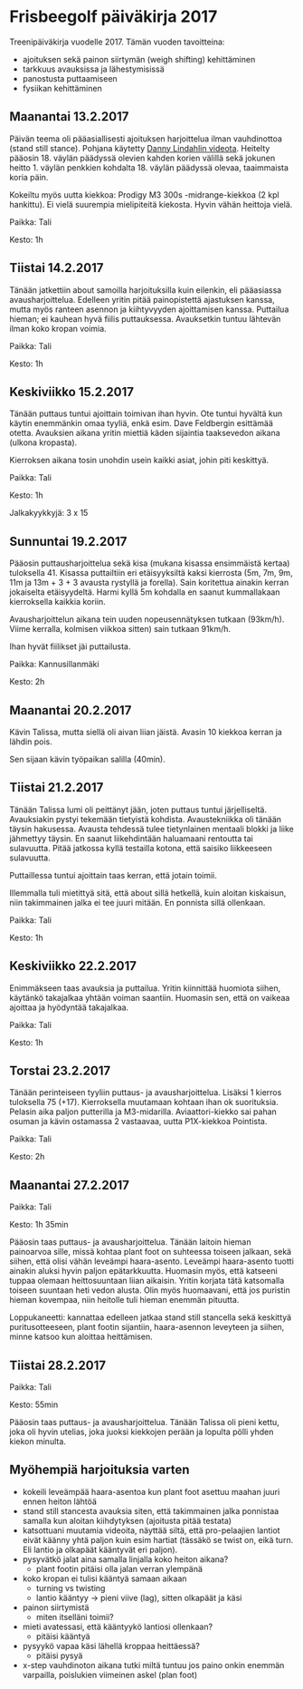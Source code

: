 # Frisbeegolf päiväkirja 2017

Treenipäiväkirja vuodelle 2017. Tämän vuoden tavoitteina:

- ajoituksen sekä painon siirtymän (weigh shifting) kehittäminen
- tarkkuus avauksissa ja lähestymisissä
- panostusta puttaamiseen
- fysiikan kehittäminen

## Maanantai 13.2.2017

Päivän teema oli pääasiallisesti ajoituksen harjoittelua ilman vauhdinottoa (stand still stance). Pohjana käytetty [Danny Lindahlin videota](https://www.youtube.com/watch?v=VUcp03O7XMY "How to fix upper body timing!"). Heitelty pääosin 18. väylän päädyssä olevien kahden korien välillä sekä jokunen heitto 1. väylän penkkien kohdalta 18. väylän päädyssä olevaa, taaimmaista koria päin.

Kokeiltu myös uutta kiekkoa: Prodigy M3 300s -midrange-kiekkoa (2 kpl hankittu). Ei vielä suurempia mielipiteitä kiekosta. Hyvin vähän heittoja vielä.

Paikka: Tali

Kesto: 1h

## Tiistai 14.2.2017

Tänään jatkettiin about samoilla harjoituksilla kuin eilenkin, eli pääasiassa avausharjoittelua. Edelleen yritin pitää painopistettä ajastuksen kanssa, mutta myös ranteen asennon ja kiihtyvyyden ajoittamisen kanssa. Puttailua hieman; ei kauhean hyvä fiilis puttauksessa. Avauksetkin tuntuu lähtevän ilman koko kropan voimia.

Paikka: Tali

Kesto: 1h


## Keskiviikko 15.2.2017

Tänään puttaus tuntui ajoittain toimivan ihan hyvin. Ote tuntui hyvältä kun käytin enemmänkin omaa tyyliä, enkä esim. Dave Feldbergin esittämää otetta. Avauksien aikana yritin miettiä käden sijaintia taaksevedon aikana (ulkona kropasta).

Kierroksen aikana tosin unohdin usein kaikki asiat, johin piti keskittyä.

Paikka: Tali

Kesto: 1h

Jalkakyykkyjä: 3 x 15


## Sunnuntai 19.2.2017

Pääosin puttausharjoittelua sekä kisa (mukana kisassa ensimmäistä kertaa) tuloksella 41. Kisassa puttailtiin eri etäisyyksiltä kaksi kierrosta (5m, 7m, 9m, 11m ja 13m + 3 + 3 avausta rystyllä ja forella). Sain koritettua ainakin kerran jokaiselta etäisyydeltä. Harmi kyllä 5m kohdalla en saanut kummallakaan kierroksella kaikkia koriin.

Avausharjoittelun aikana tein uuden nopeusennätyksen tutkaan (93km/h). Viime kerralla, kolmisen viikkoa sitten) sain tutkaan 91km/h.

Ihan hyvät fiilikset jäi puttailusta. 

Paikka: Kannusillanmäki

Kesto: 2h


## Maanantai 20.2.2017

Kävin Talissa, mutta siellä oli aivan liian jäistä. Avasin 10 kiekkoa kerran ja lähdin pois.

Sen sijaan kävin työpaikan salilla (40min).


## Tiistai 21.2.2017

Tänään Talissa lumi oli peittänyt jään, joten puttaus tuntui järjelliseltä. Avauksiakin pystyi tekemään tietyistä kohdista. Avaustekniikka oli tänään täysin hakusessa. Avausta tehdessä tulee tietynlainen mentaali blokki ja liike jähmettyy täysin. En saanut liikehdintään haluamaani rentoutta tai sulavuutta. Pitää jatkossa kyllä testailla kotona, että saisiko liikkeeseen sulavuutta.

Puttaillessa tuntui ajoittain taas kerran, että jotain toimii.

Illemmalla tuli mietittyä sitä, että about sillä hetkellä, kuin aloitan kiskaisun, niin takimmainen jalka ei tee juuri mitään. En ponnista sillä ollenkaan. 

Paikka: Tali

Kesto: 1h

## Keskiviikko 22.2.2017

Enimmäkseen taas avauksia ja puttailua. Yritin kiinnittää huomiota siihen, käytänkö takajalkaa yhtään voiman saantiin. Huomasin sen, että on vaikeaa ajoittaa ja hyödyntää takajalkaa.

Paikka: Tali

Kesto: 1h

## Torstai 23.2.2017

Tänään perinteiseen tyyliin puttaus- ja avausharjoittelua. Lisäksi 1 kierros tuloksella 75 (+17). Kierroksella muutamaan kohtaan ihan ok suorituksia. Pelasin aika paljon putterilla ja M3-midarilla. Aviaattori-kiekko sai pahan osuman ja kävin ostamassa 2 vastaavaa, uutta P1X-kiekkoa Pointista.

Paikka: Tali

Kesto: 2h

## Maanantai 27.2.2017

Paikka: Tali

Kesto: 1h 35min

Pääosin taas puttaus- ja avausharjoittelua. Tänään laitoin hieman painoarvoa sille, missä kohtaa plant foot on suhteessa toiseen jalkaan, sekä siihen, että olisi vähän leveämpi haara-asento. Leveämpi haara-asento tuotti ainakin aluksi hyvin paljon epätarkkuutta. Huomasin myös, että katseeni tuppaa olemaan heittosuuntaan liian aikaisin. Yritin korjata tätä katsomalla toiseen suuntaan heti vedon alusta. Olin myös huomaavani, että jos puristin hieman kovempaa, niin heitolle tuli hieman enemmän pituutta.

Loppukaneetti: kannattaa edelleen jatkaa stand still stancella sekä keskittyä puritusotteeseen, plant footin sijantiin, haara-asennon leveyteen ja siihen, minne katsoo kun aloittaa heittämisen.

## Tiistai 28.2.2017

Paikka: Tali

Kesto: 55min

Pääosin taas puttaus- ja avausharjoittelua. Tänään Talissa oli pieni kettu, joka oli hyvin utelias, joka juoksi kiekkojen perään ja lopulta pölli yhden kiekon minulta.


## Myöhempiä harjoituksia varten

- kokeili leveämpää haara-asentoa kun plant foot asettuu maahan juuri ennen heiton lähtöä
- stand still stancesta avauksia siten, että takimmainen jalka ponnistaa samalla kun aloitan kiihdytyksen (ajoitusta pitää testata)
- katsottuani muutamia videoita, näyttää siltä, että pro-pelaajien lantiot eivät käänny yhtä paljon kuin esim hartiat (tässäkö se twist on, eikä turn. Eli lantio ja olkapäät kääntyvät eri paljon). 
- pysyvätkö jalat aina samalla linjalla koko heiton aikana?
  - plant footin pitäisi olla jalan verran ylempänä
- koko kropan ei tulisi kääntyä samaan aikaan
  - turning vs twisting
  - lantio kääntyy -> pieni viive (lag), sitten olkapäät ja käsi
- painon siirtymistä
  - miten itselläni toimii?
- mieti avatessasi, että kääntyykö lantiosi ollenkaan?
  - pitäisi kääntyä
- pysyykö vapaa käsi lähellä kroppaa heittäessä?
  - pitäisi pysyä
- x-step vauhdinoton aikana tutki miltä tuntuu jos paino onkin enemmän varpailla, poislukien viimeinen askel (plan foot)
